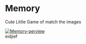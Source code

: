 <link href="./readme.css" rel="stylesheet" type="text/css" />

# Memory

Cute Little Game of match the images

<div>
    <a href="https://memory-game-1.herokuapp.com/index.html">
        <img src="header.gif" class="img" align="center" alt="Memory-perview"/>
    </a>
</div>

<div class="redbox">eidjief</div>
